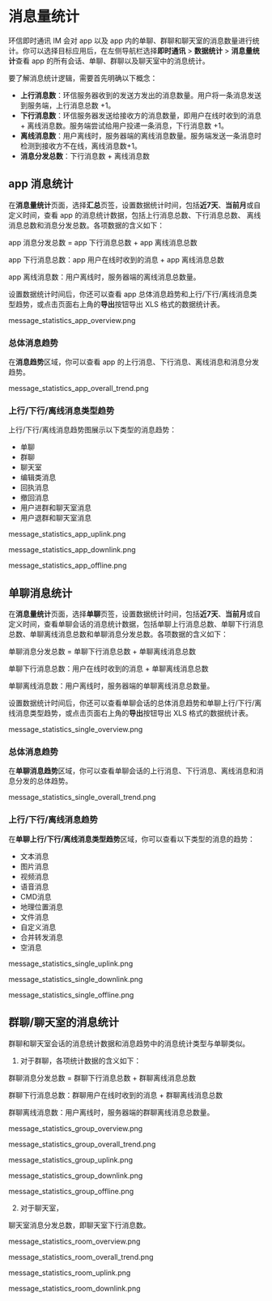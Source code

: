 # 消息量统计

环信即时通讯 IM 会对 app 以及 app 内的单聊、群聊和聊天室的消息数量进行统计。你可以选择目标应用后，在左侧导航栏选择**即时通讯** > **数据统计** > **消息量统计**查看 app 的所有会话、单聊、群聊以及聊天室中的消息统计。

要了解消息统计逻辑，需要首先明确以下概念：

- **上行消息数**：环信服务器收到的发送方发出的消息数量。用户将一条消息发送到服务端，上行消息总数 +1。
- **下行消息数**：环信服务器发送给接收方的消息数量，即用户在线时收到的消息 + 离线消息数。服务端尝试给用户投递一条消息，下行消息数 +1。
- **离线消息数**：用户离线时，服务器端的离线消息数量。服务端发送一条消息时检测到接收方不在线，离线消息数+1。
- **消息分发总数**：下行消息数 + 离线消息数

## app 消息统计

在**消息量统计**页面，选择**汇总**页签，设置数据统计时间，包括**近7天**、**当前月**或自定义时间，查看 app 的消息统计数据，包括上行消息总数、下行消息总数、 离线消息总数和消息分发总数。各项数据的含义如下：

app 消息分发总数 = app 下行消息总数 + app 离线消息总数

app 下行消息总数：app 用户在线时收到的消息 + app 离线消息总数

app 离线消息数：用户离线时，服务器端的离线消息总数量。

设置数据统计时间后，你还可以查看 app 总体消息趋势和上行/下行/离线消息类型趋势，或点击页面右上角的**导出**按钮导出 XLS 格式的数据统计表。

message_statistics_app_overview.png

### 总体消息趋势

在**消息趋势**区域，你可以查看 app 的上行消息、下行消息、离线消息和消息分发趋势。

message_statistics_app_overall_trend.png

### 上行/下行/离线消息类型趋势

上行/下行/离线消息趋势图展示以下类型的消息趋势：
- 单聊
- 群聊
- 聊天室
- 编辑类消息
- 回执消息
- 撤回消息
- 用户进群和聊天室消息
- 用户退群和聊天室消息

message_statistics_app_uplink.png

message_statistics_app_downlink.png

message_statistics_app_offline.png

## 单聊消息统计

在**消息量统计**页面，选择**单聊**页签，设置数据统计时间，包括**近7天**、**当前月**或自定义时间，查看单聊会话的消息统计数据，包括单聊上行消息总数、单聊下行消息总数、单聊离线消息总数和单聊消息分发总数。各项数据的含义如下：

单聊消息分发总数 = 单聊下行消息总数 + 单聊离线消息总数

单聊下行消息总数：用户在线时收到的消息 + 单聊离线消息总数

单聊离线消息数：用户离线时，服务器端的单聊离线消息总数量。

设置数据统计时间后，你还可以查看单聊会话的总体消息趋势和单聊上行/下行/离线消息类型趋势，或点击页面右上角的**导出**按钮导出 XLS 格式的数据统计表。

message_statistics_single_overview.png

### 总体消息趋势

在**单聊消息趋势**区域，你可以查看单聊会话的上行消息、下行消息、离线消息和消息分发的总体趋势。

message_statistics_single_overall_trend.png

### 上行/下行/离线消息趋势

在**单聊上行/下行/离线消息类型趋势**区域，你可以查看以下类型的消息的趋势：
- 文本消息
- 图片消息
- 视频消息
- 语音消息
- CMD消息
- 地理位置消息
- 文件消息
- 自定义消息
- 合并转发消息
- 空消息

message_statistics_single_uplink.png

message_statistics_single_downlink.png

message_statistics_single_offline.png

## 群聊/聊天室的消息统计

群聊和聊天室会话的消息统计数据和消息趋势中的消息统计类型与单聊类似。

1. 对于群聊，各项统计数据的含义如下：

群聊消息分发总数 = 群聊下行消息总数 + 群聊离线消息总数

群聊下行消息总数：群聊用户在线时收到的消息 + 群聊离线消息总数

群聊离线消息数：用户离线时，服务器端的群聊离线消息总数量。

message_statistics_group_overview.png

message_statistics_group_overall_trend.png

message_statistics_group_uplink.png

message_statistics_group_downlink.png

message_statistics_group_offline.png

2. 对于聊天室，

聊天室消息分发总数，即聊天室下行消息数。

message_statistics_room_overview.png

message_statistics_room_overall_trend.png

message_statistics_room_uplink.png

message_statistics_room_downlink.png










